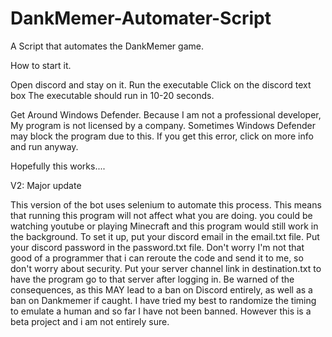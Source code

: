 # DankMemer-Automater-Script
A Script that automates the DankMemer game.

How to start it.

Open discord and stay on it.
Run the executable
Click on the discord text box
The executable should run in 10-20 seconds.


Get Around Windows Defender.
Because I am not a professional developer, My program is not licensed by a company. Sometimes Windows Defender may block the program due to this. If you get this error, click on more info and run anyway.

Hopefully this works....

V2: Major update

This version of the bot uses selenium to automate this process. This means that running this program will not affect what you are doing. you could be watching youtube or playing Minecraft and this program would still work in the background. To set it up, put your discord email in the email.txt file. Put your discord password in the password.txt file. Don't worry I'm not that good of a programmer that i can reroute the code and send it to me, so don't worry about security. Put your server channel link in destination.txt to have the program go to that server after logging in. Be warned of the consequences, as this MAY lead to a ban on Discord entirely, as well as a ban on Dankmemer if caught. I have tried my best to randomize the timing to emulate a human and so far I have not been banned. However this is a beta project and i am not entirely sure.
